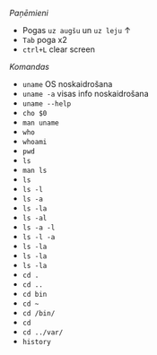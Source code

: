 *Paņēmieni*
- Pogas `uz augšu` un `uz leju` &#8593;
- `Tab` poga x2
- `ctrl+L` clear screen

*Komandas*
- `uname` OS noskaidrošana  
- `uname -a` visas info noskaidrošana 
- `uname --help` 
- `cho $0` 
- `man uname` 
- `who` 
- `whoami` 
- `pwd` 
- `ls` 
- `man ls` 
- `ls` 
- `ls -l` 
- `ls -a` 
- `ls -la` 
- `ls -al` 
- `ls -a -l` 
- `ls -l -a` 
- `ls -la` 
- `ls -la` 
- `ls -la` 
- `cd .` 
- `cd ..` 
- `cd bin` 
- `cd ~` 
- `cd /bin/` 
- `cd` 
- `cd ../var/` 
- `history` 
